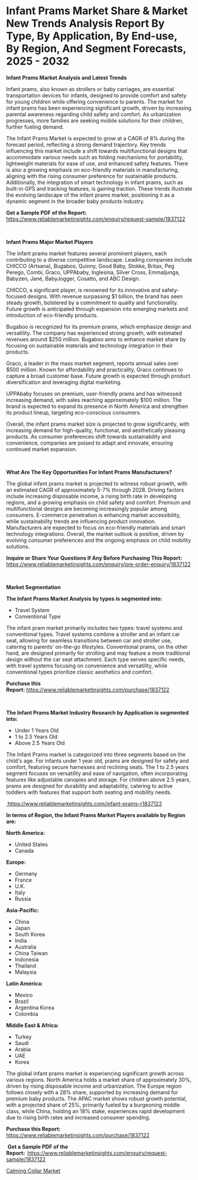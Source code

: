 <p><h1>Infant Prams Market Share & Market New Trends Analysis Report By Type, By Application, By End-use, By Region, And Segment Forecasts, 2025 - 2032</h1></p><p><strong>Infant Prams Market Analysis and Latest Trends</strong></p>
<p><p>Infant prams, also known as strollers or baby carriages, are essential transportation devices for infants, designed to provide comfort and safety for young children while offering convenience to parents. The market for infant prams has been experiencing significant growth, driven by increasing parental awareness regarding child safety and comfort. As urbanization progresses, more families are seeking mobile solutions for their children, further fueling demand.</p><p>The Infant Prams Market is expected to grow at a CAGR of 8% during the forecast period, reflecting a strong demand trajectory. Key trends influencing this market include a shift towards multifunctional designs that accommodate various needs such as folding mechanisms for portability, lightweight materials for ease of use, and enhanced safety features. There is also a growing emphasis on eco-friendly materials in manufacturing, aligning with the rising consumer preference for sustainable products. Additionally, the integration of smart technology in infant prams, such as built-in GPS and tracking features, is gaining traction. These trends illustrate the evolving landscape of the infant prams market, positioning it as a dynamic segment in the broader baby products industry.</p></p>
<p><strong>Get a Sample PDF of the Report:&nbsp;</strong> <a href="https://www.reliablemarketinsights.com/enquiry/request-sample/1837122?utm_campaign=3523&utm_medium=2&utm_source=Github&utm_content=ia&utm_term=04042025&utm_id=infant-prams">https://www.reliablemarketinsights.com/enquiry/request-sample/1837122</a></p>
<p>&nbsp;</p>
<p><strong>Infant Prams Major Market Players</strong></p>
<p><p>The infant prams market features several prominent players, each contributing to a diverse competitive landscape. Leading companies include CHICCO (Artsana), Bugaboo, Quinny, Good Baby, Stokke, Britax, Peg Perego, Combi, Graco, UPPAbaby, Inglesina, Silver Cross, Emmaljunga, Babyzen, Jané, BabyJogger, Cosatto, and ABC Design.</p><p>CHICCO, a significant player, is renowned for its innovative and safety-focused designs. With revenue surpassing $1 billion, the brand has seen steady growth, bolstered by a commitment to quality and functionality. Future growth is anticipated through expansion into emerging markets and introduction of eco-friendly products.</p><p>Bugaboo is recognized for its premium prams, which emphasize design and versatility. The company has experienced strong growth, with estimated revenues around $250 million. Bugaboo aims to enhance market share by focusing on sustainable materials and technology integration in their products.</p><p>Graco, a leader in the mass market segment, reports annual sales over $500 million. Known for affordability and practicality, Graco continues to capture a broad customer base. Future growth is expected through product diversification and leveraging digital marketing.</p><p>UPPAbaby focuses on premium, user-friendly prams and has witnessed increasing demand, with sales reaching approximately $100 million. The brand is expected to expand its presence in North America and strengthen its product lineup, targeting eco-conscious consumers.</p><p>Overall, the infant prams market size is projected to grow significantly, with increasing demand for high-quality, functional, and aesthetically pleasing products. As consumer preferences shift towards sustainability and convenience, companies are poised to adapt and innovate, ensuring continued market expansion.</p></p>
<p>&nbsp;</p>
<p><strong>What Are The Key Opportunities For Infant Prams Manufacturers?</strong></p>
<p><p>The global infant prams market is projected to witness robust growth, with an estimated CAGR of approximately 5-7% through 2028. Driving factors include increasing disposable income, a rising birth rate in developing regions, and a growing emphasis on child safety and comfort. Premium and multifunctional designs are becoming increasingly popular among consumers. E-commerce penetration is enhancing market accessibility, while sustainability trends are influencing product innovation. Manufacturers are expected to focus on eco-friendly materials and smart technology integrations. Overall, the market outlook is positive, driven by evolving consumer preferences and the ongoing emphasis on child mobility solutions.</p></p>
<p><strong>Inquire or Share Your Questions If Any Before Purchasing This Report:</strong> <a href="https://www.reliablemarketinsights.com/enquiry/pre-order-enquiry/1837122?utm_campaign=3523&utm_medium=2&utm_source=Github&utm_content=ia&utm_term=04042025&utm_id=infant-prams">https://www.reliablemarketinsights.com/enquiry/pre-order-enquiry/1837122</a></p>
<p>&nbsp;</p>
<p><strong>Market Segmentation</strong></p>
<p><strong>The Infant Prams Market Analysis by types is segmented into:</strong></p>
<p><ul><li>Travel System</li><li>Conventional Type</li></ul></p>
<p><p>The infant pram market primarily includes two types: travel systems and conventional types. Travel systems combine a stroller and an infant car seat, allowing for seamless transitions between car and stroller use, catering to parents' on-the-go lifestyles. Conventional prams, on the other hand, are designed primarily for strolling and may feature a more traditional design without the car seat attachment. Each type serves specific needs, with travel systems focusing on convenience and versatility, while conventional types prioritize classic aesthetics and comfort.</p></p>
<p><strong>Purchase this Report:&nbsp;</strong><a href="https://www.reliablemarketinsights.com/purchase/1837122?utm_campaign=3523&utm_medium=2&utm_source=Github&utm_content=ia&utm_term=04042025&utm_id=infant-prams">https://www.reliablemarketinsights.com/purchase/1837122</a></p>
<p>&nbsp;</p>
<p><strong>The Infant Prams Market Industry Research by Application is segmented into:</strong></p>
<p><ul><li>Under 1 Years Old</li><li>1 to 2.5 Years Old</li><li>Above 2.5 Years Old</li></ul></p>
<p><p>The Infant Prams market is categorized into three segments based on the child's age. For infants under 1 year old, prams are designed for safety and comfort, featuring secure harnesses and reclining seats. The 1 to 2.5 years segment focuses on versatility and ease of navigation, often incorporating features like adjustable canopies and storage. For children above 2.5 years, prams are designed for durability and adaptability, catering to active toddlers with features that support both seating and mobility needs.</p></p>
<p><a href="https://www.reliablemarketinsights.com/infant-prams-r1837122?utm_campaign=3523&utm_medium=2&utm_source=Github&utm_content=ia&utm_term=04042025&utm_id=infant-prams">&nbsp;https://www.reliablemarketinsights.com/infant-prams-r1837122</a></p>
<p><strong>In terms of Region, the Infant Prams Market Players available by Region are:</strong></p>
<p>
    <p> <strong> North America: </strong>
        <ul>
            <li>United States</li>
            <li>Canada</li>
        </ul>
        </p> 
    <p> <strong> Europe: </strong>
        <ul>
            <li>Germany</li>
            <li>France</li>
            <li>U.K.</li>
            <li>Italy</li>
            <li>Russia</li>
        </ul>
        </p> 
    <p> <strong> Asia-Pacific: </strong>
        <ul>
            <li>China</li>
            <li>Japan</li>
            <li>South Korea</li>
            <li>India</li>
            <li>Australia</li>
            <li>China Taiwan</li>
            <li>Indonesia</li>
            <li>Thailand</li>
            <li>Malaysia</li>
        </ul>
        </p> 
    <p> <strong> Latin America: </strong>
        <ul>
            <li>Mexico</li>
            <li>Brazil</li>
            <li>Argentina Korea</li>
            <li>Colombia</li>
        </ul>
        </p> 
    <p> <strong> Middle East & Africa: </strong>
        <ul>
            <li>Turkey</li>
            <li>Saudi</li>
            <li>Arabia</li>
            <li>UAE</li>
            <li>Korea</li>
        </ul>
    </p>
    </p>
<p><p>The global infant prams market is experiencing significant growth across various regions. North America holds a market share of approximately 30%, driven by rising disposable income and urbanization. The Europe region follows closely with a 28% share, supported by increasing demand for premium baby products. The APAC market shows robust growth potential, with a projected share of 25%, primarily fueled by a burgeoning middle class, while China, holding an 18% stake, experiences rapid development due to rising birth rates and increased consumer spending.</p></p>
<p><strong>Purchase this Report: </strong><a href="https://www.reliablemarketinsights.com/purchase/1837122?utm_campaign=3523&utm_medium=2&utm_source=Github&utm_content=ia&utm_term=04042025&utm_id=infant-prams">https://www.reliablemarketinsights.com/purchase/1837122</a></p>
<p>&nbsp;<strong>Get a Sample PDF of the Report:&nbsp;&nbsp;</strong><a href="https://www.reliablemarketinsights.com/enquiry/request-sample/1837122?utm_campaign=3523&utm_medium=2&utm_source=Github&utm_content=ia&utm_term=04042025&utm_id=infant-prams">https://www.reliablemarketinsights.com/enquiry/request-sample/1837122</a></p>
<p><strong></strong></p>
<p><p><a href="https://github.com/tafuaraasswn/Market-Research-Report-List-1/blob/main/calming-collar-market.md?utm_campaign=3523&utm_medium=2&utm_source=Github&utm_content=ia&utm_term=04042025&utm_id=infant-prams">Calming Collar Market</a></p></p>